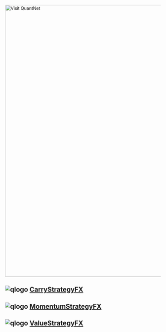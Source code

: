 [<img src="https://github.com/QuantLet/Styleguide-and-FAQ/blob/master/pictures/banner.png" width="880" alt="Visit QuantNet">](http://quantlet.de/index.php?p=info)

## ![qlogo](http://quantnet.wiwi.hu-berlin.de/graphics/quantlogo.png) **[CarryStrategyFX](CarryStrategyFX)**

## ![qlogo](http://quantnet.wiwi.hu-berlin.de/graphics/quantlogo.png) **[MomentumStrategyFX](MomentumStrategyFX)**

## ![qlogo](http://quantnet.wiwi.hu-berlin.de/graphics/quantlogo.png) **[ValueStrategyFX](ValueStrategyFX)**
